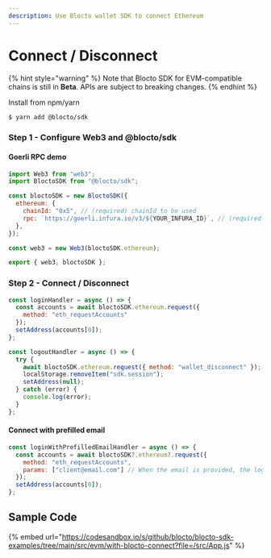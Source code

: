 ```yaml
---
description: Use Blocto wallet SDK to connect Ethereum
---
```


# Connect / Disconnect

{% hint style="warning" %}
Note that Blocto SDK for EVM-compatible chains is still in **Beta**. APIs are subject to breaking changes.
{% endhint %}

Install from npm/yarn

```bash
$ yarn add @blocto/sdk
```

### Step 1 - Configure Web3 and @blocto/sdk

#### Goerli RPC demo

```javascript
import Web3 from "web3";
import BloctoSDK from "@blocto/sdk";

const bloctoSDK = new BloctoSDK({
  ethereum: {
    chainId: "0x5", // (required) chainId to be used
    rpc: `https://goerli.infura.io/v3/${YOUR_INFURA_ID}`, // (required for Ethereum) JSON RPC endpoint
  },
});

const web3 = new Web3(bloctoSDK.ethereum);

export { web3, bloctoSDK };
```

### Step 2 - Connect / Disconnect

```javascript
const loginHandler = async () => {
  const accounts = await bloctoSDK.ethereum.request({
    method: "eth_requestAccounts"
  });
  setAddress(accounts[0]);
};

const logoutHandler = async () => {
  try {
    await bloctoSDK.ethereum.request({ method: "wallet_disconnect" });
    localStorage.removeItem("sdk.session");
    setAddress(null);
  } catch (error) {
    console.log(error);
  }
};
```

#### Connect with prefilled email

```javascript
const loginWithPrefilledEmailHandler = async () => {
  const accounts = await bloctoSDK?.ethereum?.request({
    method: "eth_requestAccounts",
    params: ["client@email.com"] // When the email is provided, the login modal will prefill the email field.
  });
  setAddress(accounts[0]);
};
```

## Sample Code

{% embed url="https://codesandbox.io/s/github/blocto/blocto-sdk-examples/tree/main/src/evm/with-blocto-connect?file=/src/App.js" %}
